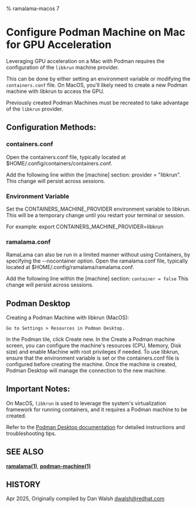 % ramalama-macos 7

# Configure Podman Machine on Mac for GPU Acceleration

Leveraging GPU acceleration on a Mac with Podman requires the configuration of
the `libkrun` machine provider.

This can be done by either setting an environment variable or modifying the
`containers.conf` file. On MacOS, you'll likely need to create a new Podman
machine with libkrun to access the GPU.

Previously created Podman Machines must be recreated to take
advantage of the `libkrun` provider.

## Configuration Methods:

### containers.conf

Open the containers.conf file, typically located at $HOME/.config/containers/containers.conf.

Add the following line within the [machine] section: provider = "libkrun".
This change will persist across sessions.

### Environment Variable
Set the CONTAINERS_MACHINE_PROVIDER environment variable to libkrun. This will be a temporary change until you restart your terminal or session.

For example: export CONTAINERS_MACHINE_PROVIDER=libkrun

### ramalama.conf

RamaLama can also be run in a limited manner without using Containers, by
specifying the --nocontainer option. Open the ramalama.conf file, typically located at $HOME/.config/ramalama/ramalama.conf.

Add the following line within the [machine] section: `container = false`
This change will persist across sessions.

## Podman Desktop

Creating a Podman Machine with libkrun (MacOS):

    Go to Settings > Resources in Podman Desktop.

In the Podman tile, click Create new.
In the Create a Podman machine screen, you can configure the machine's resources (CPU, Memory, Disk size) and enable Machine with root privileges if needed.
To use libkrun, ensure that the environment variable is set or the containers.conf file is configured before creating the machine.
Once the machine is created, Podman Desktop will manage the connection to the new machine.

## Important Notes:

On MacOS, `libkrun` is used to leverage the system's virtualization framework for running containers, and it requires a Podman machine to be created.

Refer to the [Podman Desktop documentation](https://podman-desktop.io/docs/podman/creating-a-podman-machine) for detailed instructions and troubleshooting tips.

## SEE ALSO

**[ramalama(1)](ramalama.1.md)**, **[podman-machine(1)](https://github.com/containers/podman/blob/main/docs/source/markdown/podman-machine.1.md)**

## HISTORY

Apr 2025, Originally compiled by Dan Walsh <dwalsh@redhat.com>
